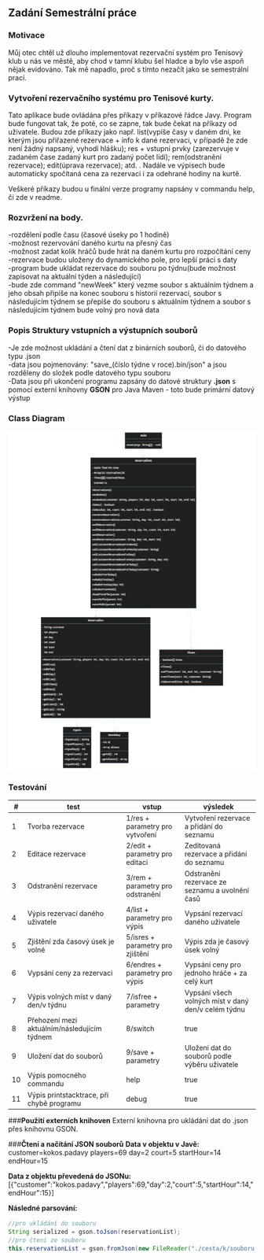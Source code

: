 ## **Zadání Semestrální práce**

### **Motivace**
Můj otec chtěl už dlouho implementovat rezervační systém pro Tenisový klub u nás ve městě, aby chod v tamní klubu šel hladce a bylo vše aspoň nějak evidováno. Tak mě napadlo, proč s tímto nezačít jako se semestrální prací.

### **Vytvoření rezervačního systému pro Tenisové kurty.**
Tato aplikace bude ovládána přes příkazy v příkazové řádce Javy. Program bude fungovat tak, že poté, co se zapne, tak bude čekat na příkazy od uživatele. Budou zde příkazy jako např. list(vypíše časy v daném dni, ke kterým jsou přiřazené rezervace + info k dané rezervaci, v případě že zde není žádný napsaný, vyhodí hlášku); res + vstupní prvky (zarezervuje v zadaném čase zadaný kurt pro zadaný počet lidí); rem(odstranění rezervace); edit(úprava rezervace); atd. . Nadále ve výpisech bude automaticky spočítaná cena za rezervaci i za odehrané hodiny na kurtě.

Veškeré příkazy budou u finální verze programy napsány v commandu help, či zde v readme.

### **Rozvržení na body.**
-rozdělení podle času (časové úseky po 1 hodině) <br />
-možnost rezervování daného kurtu na přesný čas <br />
-možnost zadat kolik hráčů bude hrát na daném kurtu pro rozpočítání ceny <br />
-rezervace budou uloženy do dynamického pole, pro lepší práci s daty<br />
-program bude ukládat rezervace do souboru po týdnu(bude možnost zapisovat na aktuální týden a následující)<br />
-bude zde command "newWeek" který vezme soubor s aktuálním týdnem a jeho obsah připíše na konec souboru s historií rezervací, soubor s následujícím týdnem se přepíše do souboru s aktuálním týdnem a soubor s následujícím týdnem bude volný pro nová data<br />

### **Popis Struktury vstupních a výstupních souborů**
-Je zde možnost ukládání a čtení dat z binárních souborů, či do datového typu .json<br />
-data jsou pojmenovány: "save_(číslo týdne v roce).bin/json" a jsou rozděleny do složek podle datového typu souboru<br />
-Data jsou při ukončení programu zapsány do datové struktury **.json** s pomocí externí knihovny **GSON** pro Java Maven - toto bude primární datový výstup<br />

### **Class Diagram**
![Class Diagram](./mermaid_diagram.png)

### **Testování**
| **#** |                   **test**                   |               **vstup**           |                   **výsledek**                      |
|-------|----------------------------------------------|-----------------------------------|-----------------------------------------------------|
|   1   | Tvorba rezervace                             | 1/res + parametry pro vytvoření   | Vytvoření rezervace a přidání do seznamu            |
|   2   | Editace rezervace                            | 2/edit + parametry pro editaci    | Zeditovaná rezervace a přidání do seznamu           |
|   3   | Odstranění rezervace                         | 3/rem + parametry pro odstranění  | Odstranění rezervace ze seznamu a uvolnění časů     |
|   4   | Výpis rezervací daného uživatele             | 4/list + parametry pro výpis      | Vypsání rezervací daného uživatele                  |
|   5   | Zjištění zda časový úsek je volné            | 5/isres + parametry pro zjištění  | Výpis zda je časový úsek volný                      |
|   6   | Vypsání ceny za rezervaci                    | 6/endres + parametry pro výpis    | Vypsání ceny pro jednoho hráče + za celý kurt       |
|   7   | Výpis volných míst v daný den/v týdnu        | 7/isfree + parametry              | Vypsání všech volných míst v daný den/v celém týdnu |
|   8   | Přehození mezi aktuálním/následujícím týdnem | 8/switch                          | true                                                |
|   9   | Uložení dat do souborů                       | 9/save + parametry                | Uložení dat do souborů podle výběru uživatele       |
|   10  | Výpis pomocného commandu                     | help                              | true                                                |
|   11  | Výpis printstacktrace, při chybě programu    | debug                             | true                                                |


###**Použití externích knihoven**
Externí knihovna pro ukládání dat do .json přes knihovnu GSON.

###**Čtení a načítání JSON souborů**
**Data v objektu v Javě:**
customer=kokos.padavy
players=69
day=2
court=5
startHour=14
endHour=15

**Data z objektu převedená do JSONu:**
[{"customer":"kokos.padavy","players":69,"day":2,"court":5,"startHour":14,"endHour":15}]

**Následné parsování:**
```java
//pro ukládání do souboru
String serialized = gson.toJson(reservationList);
//pro čtení ze souboru
this.reservationList = gson.fromJson(new FileReader("./cesta/k/souboru.json"),  new TypeToken<ArrayList<Reservation>>(){}.getType());
```
